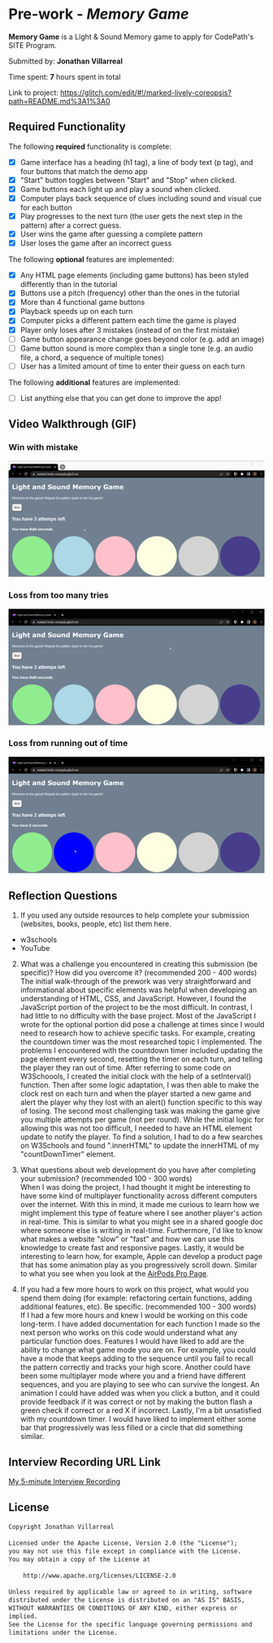 # Pre-work - *Memory Game*

**Memory Game** is a Light & Sound Memory game to apply for CodePath's SITE Program. 

Submitted by: **Jonathan Villarreal**

Time spent: **7** hours spent in total

Link to project: https://glitch.com/edit/#!/marked-lively-coreopsis?path=README.md%3A1%3A0

## Required Functionality

The following **required** functionality is complete:

* [x] Game interface has a heading (h1 tag), a line of body text (p tag), and four buttons that match the demo app
* [x] "Start" button toggles between "Start" and "Stop" when clicked. 
* [x] Game buttons each light up and play a sound when clicked. 
* [x] Computer plays back sequence of clues including sound and visual cue for each button
* [x] Play progresses to the next turn (the user gets the next step in the pattern) after a correct guess. 
* [x] User wins the game after guessing a complete pattern
* [x] User loses the game after an incorrect guess

The following **optional** features are implemented:

* [x] Any HTML page elements (including game buttons) has been styled differently than in the tutorial
* [x] Buttons use a pitch (frequency) other than the ones in the tutorial
* [x] More than 4 functional game buttons
* [x] Playback speeds up on each turn
* [x] Computer picks a different pattern each time the game is played
* [x] Player only loses after 3 mistakes (instead of on the first mistake)
* [ ] Game button appearance change goes beyond color (e.g. add an image)
* [ ] Game button sound is more complex than a single tone (e.g. an audio file, a chord, a sequence of multiple tones)
* [ ] User has a limited amount of time to enter their guess on each turn

The following **additional** features are implemented:

- [ ] List anything else that you can get done to improve the app!

## Video Walkthrough (GIF)

### Win with mistake
![](https://github.com/JonathanV1502/codepath-prework/blob/glitch/SitePreworkDemo_WinWithError.gif)
### Loss from too many tries
![](https://github.com/JonathanV1502/codepath-prework/blob/glitch/SitePreworkDemo_LossTooManyTrys.gif)
### Loss from running out of time
![](https://github.com/JonathanV1502/codepath-prework/blob/glitch/SitePreworkDemo_LossNoTime.gif)


## Reflection Questions
1. If you used any outside resources to help complete your submission (websites, books, people, etc) list them here. 
* w3schools
* YouTube
2. What was a challenge you encountered in creating this submission (be specific)? How did you overcome it? (recommended 200 - 400 words)  
The initial walk-through of the prework was very straightforward and informational about specific elements was helpful when developing an understanding of HTML, CSS, and JavaScript. However, I found the JavaScript portion of the project to be the most difficult. In contrast, I had little to no difficulty with the base project. Most of the JavaScript I wrote for the optional portion did pose a challenge at times since I would need to research how to achieve specific tasks. For example, creating the countdown timer was the most researched topic I implemented. The problems I encountered with the countdown timer included updating the page element every second, resetting the timer on each turn, and telling the player they ran out of time. After referring to some code on W3Schoools, I created the initial clock with the help of a setInterval() function. Then after some logic adaptation, I was then able to make the clock rest on each turn and when the player started a new game and alert the player why they lost with an alert() function specific to this way of losing. The second most challenging task was making the game give you multiple attempts per game (not per round). While the initial logic for allowing this was not too difficult, I needed to have an HTML element update to notify the player. To find a solution, I had to do a few searches on W3Schools and found ".innerHTML" to update the innerHTML of my "countDownTimer" element.

3. What questions about web development do you have after completing your submission? (recommended 100 - 300 words)  
When I was doing the project, I had thought it might be interesting to have some kind of multiplayer functionality across different computers over the internet. With this in mind, it made me curious to learn how we might implement this type of feature where I see another player's action in real-time. This is similar to what you might see in a shared google doc where someone else is writing in real-time. Furthermore, I'd like to know what makes a website "slow" or "fast" and how we can use this knowledge to create fast and responsive pages. Lastly, it would be interesting to learn how, for example, Apple can develop a product page that has some animation play as you progressively scroll down. Similar to what you see when you look at the [AirPods Pro Page](https://www.apple.com/airpods-pro/).

4. If you had a few more hours to work on this project, what would you spend them doing (for example: refactoring certain functions, adding additional features, etc). Be specific. (recommended 100 - 300 words)  
If I had a few more hours and knew I would be working on this code long-term. I have added documentation for each function I made so the next person who works on this code would understand what any particular function does. Features I would have liked to add are the ability to change what game mode you are on. For example, you could have a mode that keeps adding to the sequence until you fail to recall the pattern correctly and tracks your high score. Another could have been some multiplayer mode where you and a friend have different sequences, and you are playing to see who can survive the longest. An animation I could have added was when you click a button, and it could provide feedback if it was correct or not by making the button flash a green check if correct or a red X if incorrect. Lastly, I'm a bit unsatisfied with my countdown timer. I would have liked to implement either some bar that progressively was less filled or a circle that did something similar.


## Interview Recording URL Link

[My 5-minute Interview Recording](https://www.loom.com/share/701b927b266e43558230f644d446474d)



## License

    Copyright Jonathan Villarreal

    Licensed under the Apache License, Version 2.0 (the "License");
    you may not use this file except in compliance with the License.
    You may obtain a copy of the License at

        http://www.apache.org/licenses/LICENSE-2.0

    Unless required by applicable law or agreed to in writing, software
    distributed under the License is distributed on an "AS IS" BASIS,
    WITHOUT WARRANTIES OR CONDITIONS OF ANY KIND, either express or implied.
    See the License for the specific language governing permissions and
    limitations under the License.
